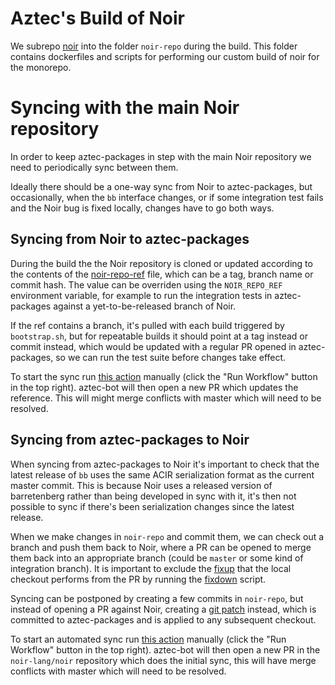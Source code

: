 # Aztec's Build of Noir

We subrepo [noir](https://github.com/noir-lang/noir) into the folder `noir-repo` during the build.
This folder contains dockerfiles and scripts for performing our custom build of noir for the monorepo.

# Syncing with the main Noir repository

In order to keep aztec-packages in step with the main Noir repository we need to periodically sync between them.

Ideally there should be a one-way sync from Noir to aztec-packages, but occasionally, when the `bb` interface changes,
or if some integration test fails and the Noir bug is fixed locally, changes have to go both ways.

## Syncing from Noir to aztec-packages

During the build the the Noir repository is cloned or updated according to the contents of the [noir-repo-ref](./noir-repo-ref)
file, which can be a tag, branch name or commit hash. The value can be overriden using the `NOIR_REPO_REF` environment variable,
for example to run the integration tests in aztec-packages against a yet-to-be-released branch of Noir.

If the ref contains a branch, it's pulled with each build triggered by `bootstrap.sh`, but for repeatable builds it should
point at a tag instead or commit instead, which would be updated with a regular PR opened in aztec-packages, so we can run
the test suite before changes take effect.

To start the sync run [this action](https://github.com/AztecProtocol/aztec-packages/actions/workflows/pull-noir.yml) manually (click the "Run Workflow" button in the top right). aztec-bot will then open a new PR which updates the reference. This will might merge conflicts with master which will need to be resolved.

## Syncing from aztec-packages to Noir

When syncing from aztec-packages to Noir it's important to check that the latest release of `bb` uses the same ACIR serialization format as the current master commit. This is because Noir uses a released version of barretenberg rather than being developed in sync with it, it's then not possible to sync if there's been serialization changes since the latest release.

When we make changes in `noir-repo` and commit them, we can check out a branch and push them back to Noir, where a PR can be opened to merge them back
into an appropriate branch (could be `master` or some kind of integration branch). It is important to exclude the [fixup](./scripts/sync-in-fixup.sh) that the local checkout performs from the PR by running the [fixdown](./scripts/sync-out-fixup.sh) script.

Syncing can be postponed by creating a few commits in `noir-repo`, but instead of opening a PR against Noir, creating a [git patch](https://git-scm.com/docs/git-format-patch) instead, which is committed to aztec-packages and is applied to any subsequent checkout.

To start an automated sync run [this action](https://github.com/AztecProtocol/aztec-packages/actions/workflows/mirror-noir-subrepo.yml) manually (click the "Run Workflow" button in the top right). aztec-bot will then open a new PR in the `noir-lang/noir` repository which does the initial sync, this will have merge conflicts with master which will need to be resolved.
